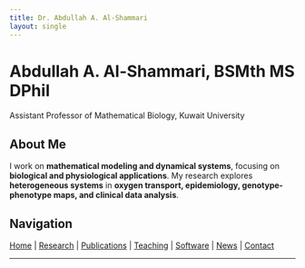 ```yaml
---
title: Dr. Abdullah A. Al-Shammari
layout: single
---
```


# **Abdullah A. Al-Shammari, BSMth MS DPhil**  
Assistant Professor of Mathematical Biology, Kuwait University 

## **About Me**  
I work on **mathematical modeling and dynamical systems**, focusing on **biological and physiological applications**. My research explores **heterogeneous systems** in **oxygen transport, epidemiology, genotype-phenotype maps, and clinical data analysis**.  

## **Navigation**  
[Home](index.md) | [Research](/research/) | [Publications](/publications/) | [Teaching](/teaching/) | [Software](/software/) | [News](/news/) | [Contact](/contact/)  

---
